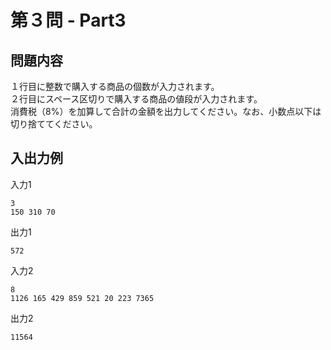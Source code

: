# 第３問 - Part3

## 問題内容
１行目に整数で購入する商品の個数が入力されます。  
２行目にスペース区切りで購入する商品の値段が入力されます。  
消費税（8%）を加算して合計の金額を出力してください。なお、小数点以下は切り捨ててください。  

## 入出力例

入力1  
```
3
150 310 70
```

出力1  
```
572
```



入力2
```
8
1126 165 429 859 521 20 223 7365
```

出力2
```
11564
```
